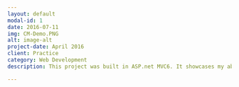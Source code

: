 ```yaml
---
layout: default
modal-id: 1
date: 2016-07-11
img: CM-Demo.PNG
alt: image-alt
project-date: April 2016
client: Practice
category: Web Development
description: This project was built in ASP.net MVC6. It showcases my ability to use MVC frameworks, C# and SQL databases. The application requires a Log-in from a user and then will display contact info in the form of a table. The data is populated from a SQL database and is managed using the Entity framework. With the use of Models, I organised the data to be collected and stored, and then in the Contact Controller I gave users who are logged in the privelige to perform CRUD (Create, Read, Update, Delete) functions on the data. In addition, I configured an alternative log-in using Google authentication through the Oauth-2 pluggin. It is hosted on Microsoft's cloud service Azure. Go ahead and give it a <a href="https://contactmanager20160524100127.azurewebsites.net/Contacts">test</a>.

---
```

